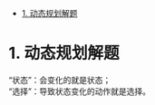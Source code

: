 
<!-- TOC -->

- [1. 动态规划解题](#1-动态规划解题)

<!-- /TOC -->

# 1. 动态规划解题  

<!-- 

*** 重要重要重要重要 动态规划常见题型总结  DP分类
https://www.cnblogs.com/Renyi-Fan/p/9285495.html
https://blog.csdn.net/lady_killer9/article/details/85989624
https://blog.csdn.net/qq_30581017/article/details/105906075
-->


“状态”：会变化的就是状态；  
“选择”：导致状态变化的动作就是选择。  